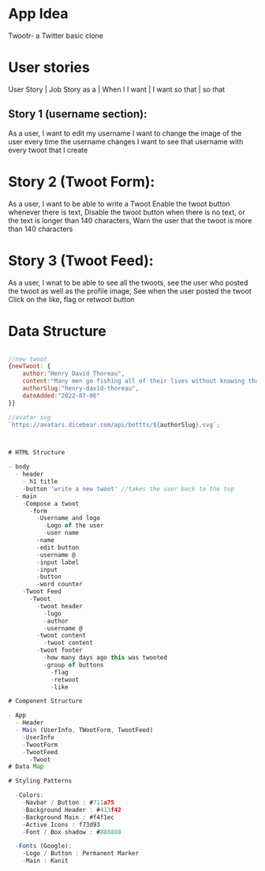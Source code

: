 # App Idea

Twootr- a Twitter basic clone

# User stories

User Story | Job Story
as a <role> | When I <action>
I want <goal> | I want <goal>
so that <gain> | so that <gain>

## Story 1 (username section):

As a user,
I want to edit my username
I want to change the image of the user every time the username changes
I want to see that username with every twoot that I create

# Story 2 (Twoot Form):

As a user,
I want to be able to write a Twoot
Enable the twoot button whenever there is text,
Disable the twoot button when there is no text, or the text is longer than 140 characters,
Warn the user that the twoot is more than 140 characters

# Story 3 (Twoot Feed):

As a user,
I wnat to be able to see all the twoots,
see the user who posted the twoot as well as the profile image,
See when the user posted the twoot
Click on the like, flag or retwoot button


# Data Structure

```js

//new twoot
{newTwoot: {
    author:"Henry David Thoreau",
    content:"Many men go fishing all of their lives without knowing that it is not fish they are after.",
    authorSlug:"henry-david-thoreau",
    dateAdded:"2022-07-06"
}}

//avatar svg
`https://avatars.dicebear.com/api/bottts/${authorSlug}.svg`;



# HTML Structure

- body
  - header
    - h1 title
    -button 'write a new twoot' //takes the user back to the top
  - main
    -Compose a twoot
      -form
        -Username and logo
          -Logo of the user
          -user name 
        -name
        -edit button
        -username @
        -input label
        -input
        -button
        -word counter
    -Twoot Feed
      -Twoot
        -twoot header
          -logo
          -author
          -username @
        -twoot content
          -twoot content
        -twoot footer
          -how many days ago this was twooted
          -group of buttons 
            -flag
            -retwoot
            -like

# Component Structure

- App
  - Header
  - Main (UserInfo, TWootForm, TwootFeed)
    -UserInfo
    -TwootForm
    -TwootFeed
      -Twoot
# Data Map

# Styling Patterns

  -Colors:
    -Navbar / Button : #711a75
    -Background Header : #413f42
    -Background Main : #f4f1ec
    -Active Icons : f73d93
    -Font / Box shadow : #888888

  -Fonts (Google):
    -Logo / Button : Permanent Marker
    -Main : Kanit